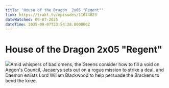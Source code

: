 ```yaml
---
title: 'House of the Dragon  2x05 "Regent"' 
link: https://trakt.tv/episodes/11674023
dateWatched: 09-07-2025
dateTime: 2025-09-07T23:54:28.000000Z
---
```

# House of the Dragon  2x05 "Regent"

![](https://walter-r2.trakt.tv/images/episodes/011/674/023/screenshots/thumb/dee827f50f.jpg)Amid whispers of bad omens, the Greens consider how to fill a void on Aegon's Council, Jacaerys sets out on a rogue mission to strike a deal, and Daemon enlists Lord Willem Blackwood to help persuade the Brackens to bend the knee.
